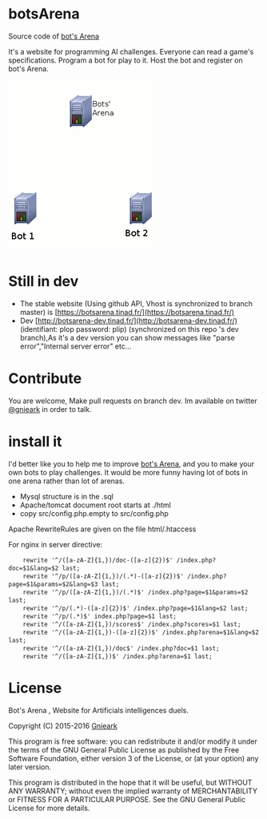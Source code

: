 # botsArena
Source code of [bot's Arena](https://botsarena.tinad.fr/)

It's a website for programming AI challenges. Everyone can read a game's specifications. Program a bot for play to it. Host the bot and register on bot's Arena.

![image](https://raw.githubusercontent.com/gnieark/botsArena/master/html/principe.gif)

# Still in dev
- The stable website (Using github API, Vhost is synchronized to branch master) is [https://botsarena.tinad.fr/](https://botsarena.tinad.fr/)
- Dev [http://botsarena-dev.tinad.fr/](http://botsarena-dev.tinad.fr/) (identifiant: plop password: plip) (synchronized on this repo 's dev branch),As it's a dev version you can show messages like "parse error","Internal server error" etc...

# Contribute
You are welcome, Make pull requests on branch dev. Im available on twitter [@gnieark](https://twitter.com/gnieark) in order to talk.

# install it
I'd better like you to help me to improve [bot's Arena](https://botsarena.tinad.fr/), and you to make your own bots to play challenges. It would be more funny having lot of bots in one arena rather than lot of arenas.

* Mysql structure is in the .sql
* Apache/tomcat document root starts at ./html
* copy src/config.php.empty to src/config.php

Apache RewriteRules are given on the file html/.htaccess

For nginx in server directive:

        rewrite '^/([a-zA-Z]{1,})/doc-([a-z]{2})$' /index.php?doc=$1&lang=$2 last;
        rewrite '^/p/([a-zA-Z]{1,})/(.*)-([a-z]{2})$' /index.php?page=$1&params=$2&lang=$3 last;
        rewrite '^/p/([a-zA-Z]{1,})/(.*)$' /index.php?page=$1&params=$2 last;
        rewrite '^/p/(.*)-([a-z]{2})$' /index.php?page=$1&lang=$2 last;
        rewrite '^/p/(.*)$' index.php?page=$1 last;
        rewrite '^/([a-zA-Z]{1,})/scores$' /index.php?scores=$1 last;
        rewrite '^/([a-zA-Z]{1,})-([a-z]{2})$' /index.php?arena=$1&lang=$2 last;
        rewrite '^/([a-zA-Z]{1,})/doc$' /index.php?doc=$1 last;
        rewrite '^/([a-zA-Z]{1,})$' /index.php?arena=$1 last;
        
# License
Bot's Arena , Website for Artificials intelligences duels.

Copyright (C) 2015-2016 [Gnieark](https://blog-du-grouik.tinad.fr/)

This program is free software: you can redistribute it and/or modify
it under the terms of the GNU General Public License as published by
the Free Software Foundation, either version 3 of the License, or
(at your option) any later version.

This program is distributed in the hope that it will be useful,
but WITHOUT ANY WARRANTY; without even the implied warranty of
MERCHANTABILITY or FITNESS FOR A PARTICULAR PURPOSE.  See the
GNU General Public License for more details.
